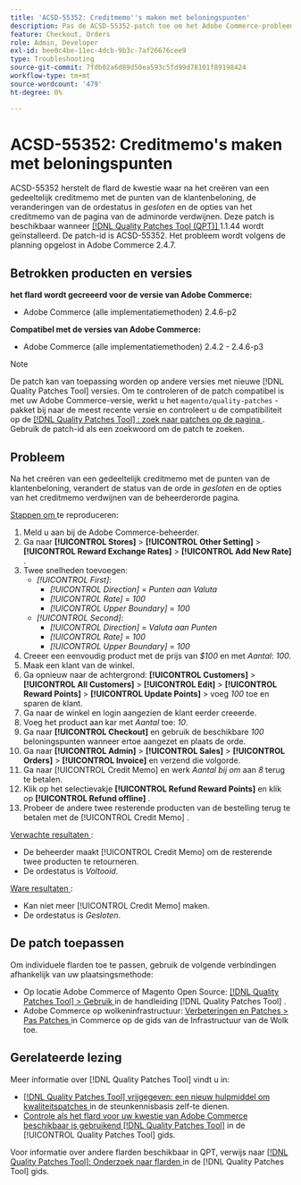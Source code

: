 ```yaml
---
title: 'ACSD-55352: Creditmemo''s maken met beloningspunten'
description: Pas de ACSD-55352-patch toe om het Adobe Commerce-probleem op te lossen, waarbij na het maken van een gedeeltelijk creditmemo met bonuspunten van de klant de status van de order verandert in *closed* en de opties voor creditnota verdwijnen van de pagina voor bestellingen van de beheerder.
feature: Checkout, Orders
role: Admin, Developer
exl-id: bee0c4be-11ec-4dcb-9b3c-7af26676cee9
type: Troubleshooting
source-git-commit: 7fdb02a6d89d50ea593c5fd99d78101f89198424
workflow-type: tm+mt
source-wordcount: '479'
ht-degree: 0%

---
```


# ACSD-55352: Creditmemo&#39;s maken met beloningspunten

ACSD-55352 herstelt de flard de kwestie waar na het creëren van een gedeeltelijk creditmemo met de punten van de klantenbeloning, de veranderingen van de ordestatus in *gesloten* en de opties van het creditmemo van de pagina van de adminorde verdwijnen. Deze patch is beschikbaar wanneer [[!DNL Quality Patches Tool (QPT)] ](https://experienceleague.adobe.com/en/docs/commerce-operations/tools/quality-patches-tool/quality-patches-tool-to-self-serve-quality-patches) 1.1.44 wordt geïnstalleerd. De patch-id is ACSD-55352. Het probleem wordt volgens de planning opgelost in Adobe Commerce 2.4.7.

## Betrokken producten en versies

**het flard wordt gecreeerd voor de versie van Adobe Commerce:**

* Adobe Commerce (alle implementatiemethoden) 2.4.6-p2

**Compatibel met de versies van Adobe Commerce:**

* Adobe Commerce (alle implementatiemethoden) 2.4.2 - 2.4.6-p3

>[!NOTE]
>
>De patch kan van toepassing worden op andere versies met nieuwe [!DNL Quality Patches Tool] versies. Om te controleren of de patch compatibel is met uw Adobe Commerce-versie, werkt u het `magento/quality-patches` -pakket bij naar de meest recente versie en controleert u de compatibiliteit op de [[!DNL Quality Patches Tool] : zoek naar patches op de pagina ](https://experienceleague.adobe.com/tools/commerce-quality-patches/index.html) . Gebruik de patch-id als een zoekwoord om de patch te zoeken.

## Probleem

Na het creëren van een gedeeltelijk creditmemo met de punten van de klantenbeloning, verandert de status van de orde in *gesloten* en de opties van het creditmemo verdwijnen van de beheerderorde pagina.

<u> Stappen om </u> te reproduceren:

1. Meld u aan bij de Adobe Commerce-beheerder.
2. Ga naar **[!UICONTROL Stores]** > **[!UICONTROL Other Setting]** > **[!UICONTROL Reward Exchange Rates]** > **[!UICONTROL Add New Rate]** .
3. Twee snelheden toevoegen:
   * *[!UICONTROL First]*:
      * *[!UICONTROL Direction]* = *Punten aan Valuta*
      * *[!UICONTROL Rate]* = *100*
      * *[!UICONTROL Upper Boundary]* = *100*
   * *[!UICONTROL Second]*:
      * *[!UICONTROL Direction]* = *Valuta aan Punten*
      * *[!UICONTROL Rate]* = *100*
      * *[!UICONTROL Upper Boundary]* = *100*
4. Creeer een eenvoudig product met de prijs van *$100* en met *Aantal*: *100*.
5. Maak een klant van de winkel.
6. Ga opnieuw naar de achtergrond: **[!UICONTROL Customers]** > **[!UICONTROL All Customers]** > **[!UICONTROL Edit]** > **[!UICONTROL Reward Points]** > **[!UICONTROL Update Points]** > voeg *100* toe en sparen de klant.
7. Ga naar de winkel en login aangezien de klant eerder creeerde.
8. Voeg het product aan kar met *Aantal* toe: *10*.
9. Ga naar **[!UICONTROL Checkout]** en gebruik de beschikbare *100* beloningspunten wanneer ertoe aangezet en plaats de orde.
10. Ga naar **[!UICONTROL Admin]** > **[!UICONTROL Sales]** > **[!UICONTROL Orders]** > **[!UICONTROL Invoice]** en verzend die volgorde.
11. Ga naar [!UICONTROL Credit Memo] en werk *Aantal bij om* aan *8* terug te betalen.
12. Klik op het selectievakje **[!UICONTROL Refund Reward Points]** en klik op **[!UICONTROL Refund offline]** .
13. Probeer de andere twee resterende producten van de bestelling terug te betalen met de [!UICONTROL Credit Memo] .

<u> Verwachte resultaten </u>:

* De beheerder maakt [!UICONTROL Credit Memo] om de resterende twee producten te retourneren.
* De ordestatus is *Voltooid*.

<u> Ware resultaten </u>:

* Kan niet meer [!UICONTROL Credit Memo] maken.
* De ordestatus is *Gesloten*.

## De patch toepassen

Om individuele flarden toe te passen, gebruik de volgende verbindingen afhankelijk van uw plaatsingsmethode:

* Op locatie Adobe Commerce of Magento Open Source: [[!DNL Quality Patches Tool] > Gebruik ](/help/tools/quality-patches-tool/usage.md) in de handleiding [!DNL Quality Patches Tool] .
* Adobe Commerce op wolkeninfrastructuur: [ Verbeteringen en Patches > Pas Patches ](https://experienceleague.adobe.com/docs/commerce-cloud-service/user-guide/develop/upgrade/apply-patches.html) in Commerce op de gids van de Infrastructuur van de Wolk toe.

## Gerelateerde lezing

Meer informatie over [!DNL Quality Patches Tool] vindt u in:

* [[!DNL Quality Patches Tool]  vrijgegeven: een nieuw hulpmiddel om kwaliteitspatches ](https://experienceleague.adobe.com/en/docs/commerce-operations/tools/quality-patches-tool/quality-patches-tool-to-self-serve-quality-patches) in de steunkennisbasis zelf-te dienen.
* [ Controle als het flard voor uw kwestie van Adobe Commerce beschikbaar is gebruikend  [!DNL Quality Patches Tool]](/help/tools/quality-patches-tool/patches-available-in-qpt/check-patch-for-magento-issue-with-magento-quality-patches.md) in de [!UICONTROL Quality Patches Tool] gids.


Voor informatie over andere flarden beschikbaar in QPT, verwijs naar [[!DNL Quality Patches Tool]: Onderzoek naar flarden ](https://experienceleague.adobe.com/tools/commerce-quality-patches/index.html) in de [!DNL Quality Patches Tool] gids.
